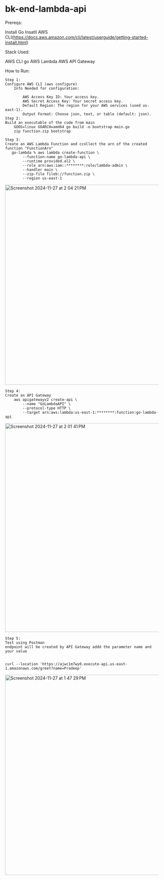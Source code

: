 # bk-end-lambda-api


Prereqs:

Install Go
Insatll AWS CLI(https://docs.aws.amazon.com/cli/latest/userguide/getting-started-install.html)


Stack Used:

AWS CLI
go
AWS Lambda
AWS API Gateway

How to Run:

    Step 1:
    Configure AWS CLI (aws configure)
        Info Needed for configuration:

            AWS Access Key ID: Your access key.
            AWS Secret Access Key: Your secret access key.
            Default Region: The region for your AWS services (used us-east-1).
            Output Format: Choose json, text, or table (default: json).
    Step 2:
    Build an executable of the code from main
        GOOS=linux GOARCH=amd64 go build -o bootstrap main.go
        zip function.zip bootstrap
    
    Step 3:
    Create an AWS Lambda Function and ccollect the arn of the created function "FunctionArn"
       go-lambda % aws lambda create-function \
            --function-name go-lambda-api \
            --runtime provided.al2 \ 
            --role arn:aws:iam::********:role/lambda-admin \
            --handler main \
            --zip-file fileb://function.zip \
            --region us-east-1
<img width="654" alt="Screenshot 2024-11-27 at 2 04 21 PM" src="https://github.com/user-attachments/assets/e47c3419-eac6-4825-8181-4b7a629b6bd1">



    Step 4:
    Create an API Gateway 
        aws apigatewayv2 create-api \
            --name "GoLambdaAPI" \
            --protocol-type HTTP \
            --target arn:aws:lambda:us-east-1:********:function:go-lambda-api

<img width="683" alt="Screenshot 2024-11-27 at 2 01 41 PM" src="https://github.com/user-attachments/assets/c500dd54-2bd4-44ce-ac73-5a2fecec82e2">

            

    Step 5:
    Test using Postman
    endpoint will be created by API Gateway addd the parameter name and your value


    curl --location 'https://ajwc1m7wy0.execute-api.us-east-1.amazonaws.com/greet?name=Pradeep'

    

<img width="655" alt="Screenshot 2024-11-27 at 1 47 29 PM" src="https://github.com/user-attachments/assets/2d60133b-75e4-4372-befc-d4912d9125fb">



